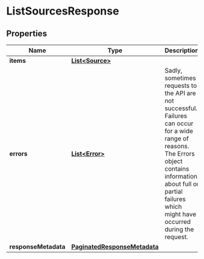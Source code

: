 

# ListSourcesResponse


## Properties

| Name | Type | Description | Notes |
|------------ | ------------- | ------------- | -------------|
|**items** | [**List&lt;Source&gt;**](Source.md) |  |  [optional] |
|**errors** | [**List&lt;Error&gt;**](Error.md) | Sadly, sometimes requests to the API are not successful. Failures can occur for a wide range of reasons. The Errors object contains information about full or partial failures which might have occurred during the request. |  [optional] |
|**responseMetadata** | [**PaginatedResponseMetadata**](PaginatedResponseMetadata.md) |  |  [optional] |



